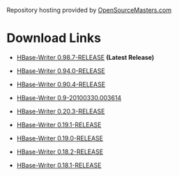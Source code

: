 Repository hosting provided by [OpenSourceMasters.com](http://opensourcemasters.com/)

# Download Links #
  * [HBase-Writer 0.98.7-RELEASE](download0987.md)  **(Latest Release)**

  * [HBase-Writer 0.94.0-RELEASE](download0940.md)

  * [HBase-Writer 0.90.4-RELEASE](download0904.md)

  * [HBase-Writer 0.9-20100330.003614](download00920100330.md)

  * [HBase-Writer 0.20.3-RELEASE](download0203.md)

  * [HBase-Writer 0.19.1-RELEASE](download0191.md)

  * [HBase-Writer 0.19.0-RELEASE](download0190.md)

  * [HBase-Writer 0.18.2-RELEASE](download0182.md)

  * [HBase-Writer 0.18.1-RELEASE](download0181.md)